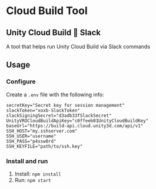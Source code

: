 # Cloud Build Tool
## Unity Cloud Build 🤝 Slack

A tool that helps run Unity Cloud Build via Slack commands

## Usage

### Configure
Create a `.env` file with the following info:
```dotenv
secretKey="Secret key for session management"
slackToken="xoxb-SlackToken"
slackSigningSecret="d3adb33fSlackSecret"
UnityVROCloudBuildApiKey="c0ffeeb01UnityCloudBuildKey"
baseUrl="https://build-api.cloud.unity3d.com/api/v1"
SSH_HOST="my.sshserver.com"
SSH_USER="username"
SSH_PASS="p4ssw0rd"
SSH_KEYFILE="path/to/ssh.key"
```

### Install and run
1. Install: `npm install`
2. Run: `npm start`